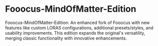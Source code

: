 # Fooocus-MindOfMatter-Edition
Fooocus-MindOfMatter-Edition: An enhanced fork of Fooocus with new features like custom LORAS configurations, additional presets/styles, and usability improvements. This edition expands the original's versatility, merging classic functionality with innovative enhancements.
